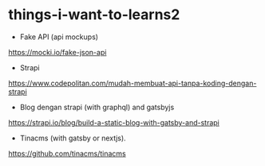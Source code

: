 # things-i-want-to-learns2

* Fake API (api mockups)

https://mocki.io/fake-json-api

* Strapi

https://www.codepolitan.com/mudah-membuat-api-tanpa-koding-dengan-strapi

* Blog dengan strapi (with graphql) and gatsbyjs

https://strapi.io/blog/build-a-static-blog-with-gatsby-and-strapi

* Tinacms (with gatsby or nextjs). 

https://github.com/tinacms/tinacms
